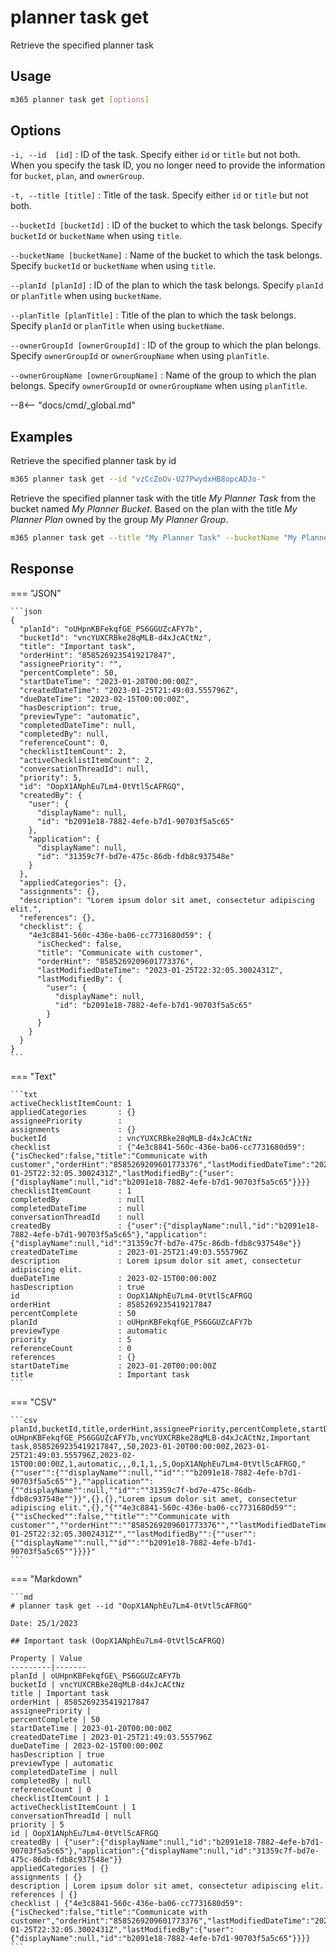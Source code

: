 # planner task get

Retrieve the specified planner task

## Usage

```sh
m365 planner task get [options]
```

## Options

`-i, --id  [id]`
: ID of the task. Specify either `id` or `title` but not both. When you specify the task ID, you no longer need to provide the information for `bucket`, `plan`, and `ownerGroup`.

`-t, --title [title]`
: Title of the task. Specify either `id` or `title` but not both.

`--bucketId [bucketId]`
: ID of the bucket to which the task belongs. Specify `bucketId` or `bucketName` when using `title`.

`--bucketName [bucketName]`
: Name of the bucket to which the task belongs. Specify `bucketId` or `bucketName` when using `title`.

`--planId [planId]`
: ID of the plan to which the task belongs. Specify `planId` or `planTitle` when using `bucketName`.

`--planTitle [planTitle]`
: Title of the plan to which the task belongs. Specify `planId` or `planTitle` when using `bucketName`.

`--ownerGroupId [ownerGroupId]`
: ID of the group to which the plan belongs. Specify `ownerGroupId` or `ownerGroupName` when using `planTitle`.

`--ownerGroupName [ownerGroupName]`
: Name of the group to which the plan belongs. Specify `ownerGroupId` or `ownerGroupName` when using `planTitle`.

--8<-- "docs/cmd/_global.md"

## Examples

Retrieve the specified planner task by id

```sh
m365 planner task get --id "vzCcZoOv-U27PwydxHB8opcADJo-"
```

Retrieve the specified planner task with the title _My Planner Task_ from the bucket named _My Planner Bucket_. Based on the plan with the title _My Planner Plan_ owned by the group _My Planner Group_.

```sh
m365 planner task get --title "My Planner Task" --bucketName "My Planner Bucket" --planTitle "My Planner Plan" --ownerGroupName "My Planner Group"
```

## Response

=== "JSON"

    ```json
    {
      "planId": "oUHpnKBFekqfGE_PS6GGUZcAFY7b",
      "bucketId": "vncYUXCRBke28qMLB-d4xJcACtNz",
      "title": "Important task",
      "orderHint": "8585269235419217847",
      "assigneePriority": "",
      "percentComplete": 50,
      "startDateTime": "2023-01-20T00:00:00Z",
      "createdDateTime": "2023-01-25T21:49:03.555796Z",
      "dueDateTime": "2023-02-15T00:00:00Z",
      "hasDescription": true,
      "previewType": "automatic",
      "completedDateTime": null,
      "completedBy": null,
      "referenceCount": 0,
      "checklistItemCount": 2,
      "activeChecklistItemCount": 2,
      "conversationThreadId": null,
      "priority": 5,
      "id": "OopX1ANphEu7Lm4-0tVtl5cAFRGQ",
      "createdBy": {
        "user": {
          "displayName": null,
          "id": "b2091e18-7882-4efe-b7d1-90703f5a5c65"
        },
        "application": {
          "displayName": null,
          "id": "31359c7f-bd7e-475c-86db-fdb8c937548e"
        }
      },
      "appliedCategories": {},
      "assignments": {},
      "description": "Lorem ipsum dolor sit amet, consectetur adipiscing elit.",
      "references": {},
      "checklist": {
        "4e3c8841-560c-436e-ba06-cc7731680d59": {
          "isChecked": false,
          "title": "Communicate with customer",
          "orderHint": "8585269209601773376",
          "lastModifiedDateTime": "2023-01-25T22:32:05.3002431Z",
          "lastModifiedBy": {
            "user": {
              "displayName": null,
              "id": "b2091e18-7882-4efe-b7d1-90703f5a5c65"
            }
          }
        }
      }
    }
    ```

=== "Text"

    ```txt
    activeChecklistItemCount: 1
    appliedCategories       : {}
    assigneePriority        :
    assignments             : {}
    bucketId                : vncYUXCRBke28qMLB-d4xJcACtNz
    checklist               : {"4e3c8841-560c-436e-ba06-cc7731680d59":{"isChecked":false,"title":"Communicate with customer","orderHint":"8585269209601773376","lastModifiedDateTime":"2023-01-25T22:32:05.3002431Z","lastModifiedBy":{"user":{"displayName":null,"id":"b2091e18-7882-4efe-b7d1-90703f5a5c65"}}}}
    checklistItemCount      : 1
    completedBy             : null
    completedDateTime       : null
    conversationThreadId    : null
    createdBy               : {"user":{"displayName":null,"id":"b2091e18-7882-4efe-b7d1-90703f5a5c65"},"application":{"displayName":null,"id":"31359c7f-bd7e-475c-86db-fdb8c937548e"}}
    createdDateTime         : 2023-01-25T21:49:03.555796Z
    description             : Lorem ipsum dolor sit amet, consectetur adipiscing elit.
    dueDateTime             : 2023-02-15T00:00:00Z
    hasDescription          : true
    id                      : OopX1ANphEu7Lm4-0tVtl5cAFRGQ
    orderHint               : 8585269235419217847
    percentComplete         : 50
    planId                  : oUHpnKBFekqfGE_PS6GGUZcAFY7b
    previewType             : automatic
    priority                : 5
    referenceCount          : 0
    references              : {}
    startDateTime           : 2023-01-20T00:00:00Z
    title                   : Important task
    ```

=== "CSV"

    ```csv
    planId,bucketId,title,orderHint,assigneePriority,percentComplete,startDateTime,createdDateTime,dueDateTime,hasDescription,previewType,completedDateTime,completedBy,referenceCount,checklistItemCount,activeChecklistItemCount,conversationThreadId,priority,id,createdBy,appliedCategories,assignments,description,references,checklist
    oUHpnKBFekqfGE_PS6GGUZcAFY7b,vncYUXCRBke28qMLB-d4xJcACtNz,Important task,8585269235419217847,,50,2023-01-20T00:00:00Z,2023-01-25T21:49:03.555796Z,2023-02-15T00:00:00Z,1,automatic,,,0,1,1,,5,OopX1ANphEu7Lm4-0tVtl5cAFRGQ,"{""user"":{""displayName"":null,""id"":""b2091e18-7882-4efe-b7d1-90703f5a5c65""},""application"":{""displayName"":null,""id"":""31359c7f-bd7e-475c-86db-fdb8c937548e""}}",{},{},"Lorem ipsum dolor sit amet, consectetur adipiscing elit.",{},"{""4e3c8841-560c-436e-ba06-cc7731680d59"":{""isChecked"":false,""title"":""Communicate with customer"",""orderHint"":""8585269209601773376"",""lastModifiedDateTime"":""2023-01-25T22:32:05.3002431Z"",""lastModifiedBy"":{""user"":{""displayName"":null,""id"":""b2091e18-7882-4efe-b7d1-90703f5a5c65""}}}}"
    ```

=== "Markdown"

    ```md
    # planner task get --id "OopX1ANphEu7Lm4-0tVtl5cAFRGQ"

    Date: 25/1/2023

    ## Important task (OopX1ANphEu7Lm4-0tVtl5cAFRGQ)

    Property | Value
    ---------|-------
    planId | oUHpnKBFekqfGE\_PS6GGUZcAFY7b
    bucketId | vncYUXCRBke28qMLB-d4xJcACtNz
    title | Important task
    orderHint | 8585269235419217847
    assigneePriority |
    percentComplete | 50
    startDateTime | 2023-01-20T00:00:00Z
    createdDateTime | 2023-01-25T21:49:03.555796Z
    dueDateTime | 2023-02-15T00:00:00Z
    hasDescription | true
    previewType | automatic
    completedDateTime | null
    completedBy | null
    referenceCount | 0
    checklistItemCount | 1
    activeChecklistItemCount | 1
    conversationThreadId | null
    priority | 5
    id | OopX1ANphEu7Lm4-0tVtl5cAFRGQ
    createdBy | {"user":{"displayName":null,"id":"b2091e18-7882-4efe-b7d1-90703f5a5c65"},"application":{"displayName":null,"id":"31359c7f-bd7e-475c-86db-fdb8c937548e"}}
    appliedCategories | {}
    assignments | {}
    description | Lorem ipsum dolor sit amet, consectetur adipiscing elit.
    references | {}
    checklist | {"4e3c8841-560c-436e-ba06-cc7731680d59":{"isChecked":false,"title":"Communicate with customer","orderHint":"8585269209601773376","lastModifiedDateTime":"2023-01-25T22:32:05.3002431Z","lastModifiedBy":{"user":{"displayName":null,"id":"b2091e18-7882-4efe-b7d1-90703f5a5c65"}}}}
    ```

